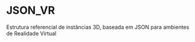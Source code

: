 # JSON_VR
Estrutura referencial de instâncias 3D, baseada em JSON para ambientes de Realidade Virtual
